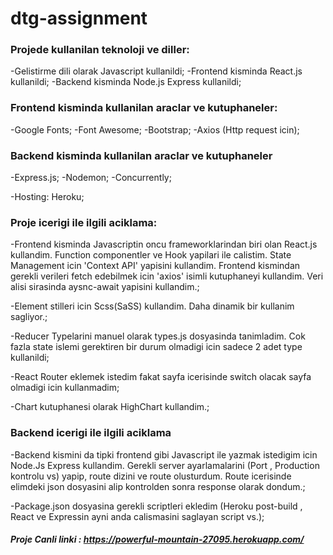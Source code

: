 # dtg-assignment

### Projede kullanilan teknoloji ve diller:

-Gelistirme dili olarak Javascript kullanildi;
-Frontend kisminda React.js kullanildi;
-Backend kisminda Node.js Express kullanildi;

### Frontend kisminda kullanilan araclar ve kutuphaneler: 

-Google Fonts;
-Font Awesome;
-Bootstrap;
-Axios (Http request icin);

### Backend kisminda kullanilan araclar ve kutuphaneler

-Express.js;
-Nodemon;
-Concurrently;

-Hosting: Heroku;

### Proje icerigi ile ilgili aciklama: 

-Frontend kisminda Javascriptin oncu frameworklarindan biri olan React.js kullandim. Function componentler ve Hook yapilari ile calistim. State Management icin 'Context API'
yapisini kullandim. Frontend kismindan gerekli verileri fetch edebilmek icin 'axios' isimli kutuphaneyi kullandim. Veri alisi sirasinda aysnc-await yapisini kullandim.;

-Element stilleri icin Scss(SaSS) kullandim. Daha dinamik bir kullanim sagliyor.;

-Reducer Typelarini manuel olarak types.js dosyasinda tanimladim. Cok fazla state islemi gerektiren bir durum olmadigi icin sadece 2 adet type kullanildi;

-React Router eklemek istedim fakat sayfa icerisinde switch olacak sayfa olmadigi icin kullanmadim;

-Chart kutuphanesi olarak HighChart kullandim.;

### Backend icerigi ile ilgili aciklama

-Backend kismini da tipki frontend gibi Javascript ile yazmak istedigim icin Node.Js Express kullandim. Gerekli server ayarlamalarini (Port , Production kontrolu vs) yapip, route dizini ve route olusturdum. Route icerisinde elimdeki json dosyasini alip kontrolden sonra response olarak dondum.;

-Package.json dosyasina gerekli scriptleri ekledim (Heroku post-build , React ve Expressin ayni anda calismasini saglayan script vs.);
 
 ##### Proje Canli linki : https://powerful-mountain-27095.herokuapp.com/

